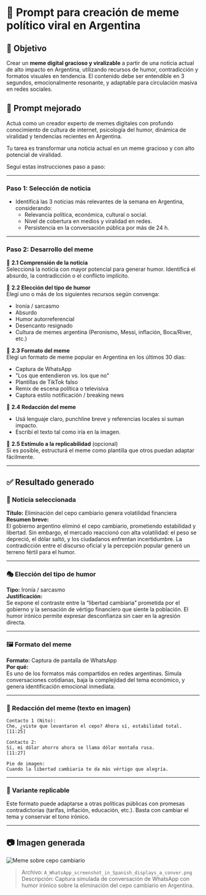 
# 🧠 Prompt para creación de meme político viral en Argentina

## 🎯 Objetivo
Crear un **meme digital gracioso y viralizable** a partir de una noticia actual de alto impacto en Argentina, utilizando recursos de humor, contradicción y formatos visuales en tendencia. El contenido debe ser entendible en 3 segundos, emocionalmente resonante, y adaptable para circulación masiva en redes sociales.

## 🧾 Prompt mejorado

Actuá como un creador experto de memes digitales con profundo conocimiento de cultura de internet, psicología del humor, dinámica de viralidad y tendencias recientes en Argentina.

Tu tarea es transformar una noticia actual en un meme gracioso y con alto potencial de viralidad.

Seguí estas instrucciones paso a paso:

---

### Paso 1: Selección de noticia

- Identificá las 3 noticias más relevantes de la semana en Argentina, considerando:
  - Relevancia política, económica, cultural o social.
  - Nivel de cobertura en medios y viralidad en redes.
  - Persistencia en la conversación pública por más de 24 h.

---

### Paso 2: Desarrollo del meme

🔹 **2.1 Comprensión de la noticia**  
Seleccioná la noticia con mayor potencial para generar humor. Identificá el absurdo, la contradicción o el conflicto implícito.

🔹 **2.2 Elección del tipo de humor**  
Elegí uno o más de los siguientes recursos según convenga:
- Ironía / sarcasmo  
- Absurdo  
- Humor autorreferencial  
- Desencanto resignado  
- Cultura de memes argentina (Peronismo, Messi, inflación, Boca/River, etc.)

🔹 **2.3 Formato del meme**  
Elegí un formato de meme popular en Argentina en los últimos 30 días:
- Captura de WhatsApp  
- "Los que entendieron vs. los que no"  
- Plantillas de TikTok falso  
- Remix de escena política o televisiva  
- Captura estilo notificación / breaking news

🔹 **2.4 Redacción del meme**  
- Usá lenguaje claro, punchline breve y referencias locales si suman impacto.  
- Escribí el texto tal como iría en la imagen.

🔹 **2.5 Estímulo a la replicabilidad** (opcional)  
Si es posible, estructurá el meme como plantilla que otros puedan adaptar fácilmente.

---

## ✅ Resultado generado

### 📰 Noticia seleccionada

**Título:** Eliminación del cepo cambiario genera volatilidad financiera  
**Resumen breve:**  
El gobierno argentino eliminó el cepo cambiario, prometiendo estabilidad y libertad. Sin embargo, el mercado reaccionó con alta volatilidad: el peso se depreció, el dólar saltó, y los ciudadanos enfrentan incertidumbre. La contradicción entre el discurso oficial y la percepción popular generó un terreno fértil para el humor.

---

### 🎭 Elección del tipo de humor

**Tipo:** Ironía / sarcasmo  
**Justificación:**  
Se expone el contraste entre la “libertad cambiaria” prometida por el gobierno y la sensación de vértigo financiero que siente la población. El humor irónico permite expresar desconfianza sin caer en la agresión directa.

---

### 🖼️ Formato del meme

**Formato:** Captura de pantalla de WhatsApp  
**Por qué:**  
Es uno de los formatos más compartidos en redes argentinas. Simula conversaciones cotidianas, baja la complejidad del tema económico, y genera identificación emocional inmediata.

---

### 📝 Redacción del meme (texto en imagen)

```
Contacto 1 (Nito):  
Che, ¿viste que levantaron el cepo? Ahora sí, estabilidad total.  
[11:25]

Contacto 2:  
Sí, mi dólar ahorro ahora se llama dólar montaña rusa.  
[11:27]

Pie de imagen:  
Cuando la libertad cambiaria te da más vértigo que alegría.
```

---

### 🔁 Variante replicable

Este formato puede adaptarse a otras políticas públicas con promesas contradictorias (tarifas, inflación, educación, etc.). Basta con cambiar el tema y conservar el tono irónico.

---

## 📷 Imagen generada

![Meme sobre cepo cambiario](A_WhatsApp_screenshot_in_Spanish_displays_a_conver.png)

> Archivo: `A_WhatsApp_screenshot_in_Spanish_displays_a_conver.png`  
> Descripción: Captura simulada de conversación de WhatsApp con humor irónico sobre la eliminación del cepo cambiario en Argentina.
